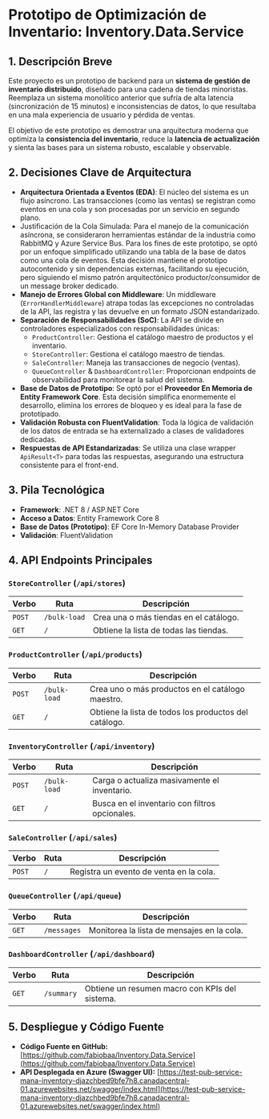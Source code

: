 ﻿# Prototipo de Optimización de Inventario: Inventory.Data.Service

## 1. Descripción Breve
Este proyecto es un prototipo de backend para un **sistema de gestión de inventario distribuido**, diseñado para una cadena de tiendas minoristas. Reemplaza un sistema monolítico anterior que sufría de alta latencia (sincronización de 15 minutos) e inconsistencias de datos, lo que resultaba en una mala experiencia de usuario y pérdida de ventas.

El objetivo de este prototipo es demostrar una arquitectura moderna que optimiza la **consistencia del inventario**, reduce la **latencia de actualización** y sienta las bases para un sistema robusto, escalable y observable.

## 2. Decisiones Clave de Arquitectura
* **Arquitectura Orientada a Eventos (EDA)**: El núcleo del sistema es un flujo asíncrono. Las transacciones (como las ventas) se registran como eventos en una cola y son procesadas por un servicio en segundo plano.
* Justificación de la Cola Simulada: Para el manejo de la comunicación asíncrona, se consideraron herramientas estándar de la industria como RabbitMQ y Azure Service Bus. Para los fines de este prototipo, se optó por un enfoque simplificado utilizando una tabla de la base de datos como una cola de eventos. Esta decisión mantiene el prototipo autocontenido y sin dependencias externas, facilitando su ejecución, pero siguiendo el mismo patrón arquitectónico productor/consumidor de un message broker dedicado.
* **Manejo de Errores Global con Middleware**: Un middleware (`ErrorHandlerMiddleware`) atrapa todas las excepciones no controladas de la API, las registra y las devuelve en un formato JSON estandarizado.
* **Separación de Responsabilidades (SoC)**: La API se divide en controladores especializados con responsabilidades únicas:
    * `ProductController`: Gestiona el catálogo maestro de productos y el inventario.
    * `StoreController`: Gestiona el catálogo maestro de tiendas.
    * `SaleController`: Maneja las transacciones de negocio (ventas).
    * `QueueController` & `DashboardController`: Proporcionan endpoints de observabilidad para monitorear la salud del sistema.
* **Base de Datos de Prototipo**: Se optó por el **Proveedor En Memoria de Entity Framework Core**. Esta decisión simplifica enormemente el desarrollo, elimina los errores de bloqueo y es ideal para la fase de prototipado.
* **Validación Robusta con FluentValidation**: Toda la lógica de validación de los datos de entrada se ha externalizado a clases de validadores dedicadas.
* **Respuestas de API Estandarizadas**: Se utiliza una clase wrapper `ApiResult<T>` para todas las respuestas, asegurando una estructura consistente para el front-end.

## 3. Pila Tecnológica
* **Framework**: .NET 8 / ASP.NET Core
* **Acceso a Datos**: Entity Framework Core 8
* **Base de Datos (Prototipo)**: EF Core In-Memory Database Provider
* **Validación**: FluentValidation

## 4. API Endpoints Principales

### `StoreController` (`/api/stores`)
| Verbo  | Ruta | Descripción                             |
|--------|------|-----------------------------------------|
| `POST` | `/bulk-load`  | Crea una o más tiendas en el catálogo.  |
| `GET`  | `/`  | Obtiene la lista de todas las tiendas.  |

### `ProductController` (`/api/products`)
| Verbo  | Ruta          | Descripción                                                |
|--------|---------------|------------------------------------------------------------|
| `POST` | `/bulk-load`    | Crea uno o más productos en el catálogo maestro.           |
| `GET`  | `/`    | Obtiene la lista de todos los productos del catálogo.      |

### `InventoryController` (`/api/inventory`)
| Verbo  | Ruta          | Descripción                                                |
|--------|---------------|------------------------------------------------------------|
| `POST` | `/bulk-load`  | Carga o actualiza masivamente el inventario.               |
| `GET`  | `/`           | Busca en el inventario con filtros opcionales.             |


### `SaleController` (`/api/sales`)
| Verbo  | Ruta | Descripción                                     |
|--------|------|-------------------------------------------------|
| `POST` | `/`  | Registra un evento de venta en la cola.         |

### `QueueController` (`/api/queue`)
| Verbo  | Ruta        | Descripción                                     |
|--------|-------------|-------------------------------------------------|
| `GET`  | `/messages` | Monitorea la lista de mensajes en la cola.      |

### `DashboardController` (`/api/dashboard`)
| Verbo  | Ruta        | Descripción                                     |
|--------|-------------|-------------------------------------------------|
| `GET`  | `/summary`  | Obtiene un resumen macro con KPIs del sistema.  |


## 5. Despliegue y Código Fuente

* **Código Fuente en GitHub:** [https://github.com/fabiobaa/Inventory.Data.Service](https://github.com/fabiobaa/Inventory.Data.Service)
* **API Desplegada en Azure (Swagger UI):** [https://test-pub-service-mana-inventory-djazchbed9bfe7h8.canadacentral-01.azurewebsites.net/swagger/index.html](https://test-pub-service-mana-inventory-djazchbed9bfe7h8.canadacentral-01.azurewebsites.net/swagger/index.html)
